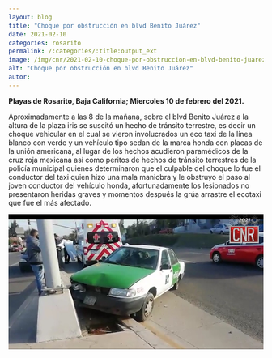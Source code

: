 ```yaml
---
layout: blog
title: "Choque por obstrucción en blvd Benito Juárez"
date: 2021-02-10
categories: rosarito
permalink: /:categories/:title:output_ext
image: /img/cnr/2021-02-10-choque-por-obstruccion-en-blvd-benito-juarez.jpg
alt: "Choque por obstrucción en blvd Benito Juárez"
autor:
---
```


**Playas de Rosarito, Baja California; Miercoles 10 de febrero del 2021.** 

Aproximadamente a las 8 de la mañana, sobre el blvd Benito Juárez a la altura de la plaza iris se suscitó un hecho de tránsito terrestre, es decir un choque vehicular en el cual se vieron involucrados un eco taxi de la línea blanco con verde y un vehículo tipo sedan de la marca honda con placas de la unión americana, al lugar de los hechos acudieron paramédicos de la cruz roja mexicana así como peritos de hechos de tránsito terrestres de la policía municipal quienes determinaron que el culpable del choque lo fue el conductor del taxi quien hizo una mala maniobra y le obstruyo el paso al joven conductor del vehículo honda, afortunadamente los lesionados no presentaron heridas graves y momentos después la grúa arrastre el ecotaxi que fue el más afectado. 

<div id="carouselExampleSlidesOnly" class="carousel slide" data-ride="carousel">
  <div class="carousel-inner">
    <div class="carousel-item active">
       <img class="d-block w-100" src="/img/cnr/2021-02-10-choque-por-obstruccion-en-blvd-benito-juarez.jpg" loading="lazy"  alt="Choque por obstrucción en blvd Benito Juárez">
    </div>
  </div>
</div>